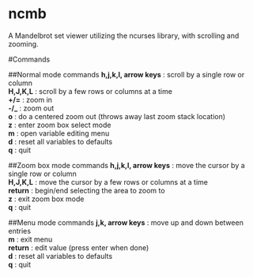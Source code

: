 ncmb
====

A Mandelbrot set viewer utilizing the ncurses library, with scrolling and zooming.

#Commands

##Normal mode commands
**h,j,k,l, arrow keys** : scroll by a single row or column  
**H,J,K,L** : scroll by a few rows or columns at a time  
**+/=** : zoom in  
**-/\_** : zoom out  
**o** : do a centered zoom out (throws away last zoom stack location)  
**z** : enter zoom box select mode  
**m** : open variable editing menu  
**d** : reset all variables to defaults  
**q** : quit  

##Zoom box mode commands
**h,j,k,l, arrow keys** : move the cursor by a single row or column  
**H,J,K,L** : move the cursor by a few rows or columns at a time  
**return** : begin/end selecting the area to zoom to  
**z** : exit zoom box mode  
**q** : quit  

##Menu mode commands
**j,k, arrow keys** : move up and down between entries  
**m** : exit menu  
**return** : edit value (press enter when done)  
**d** : reset all variables to defaults  
**q** : quit  

